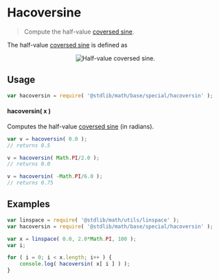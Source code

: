 # Hacoversine

> Compute the half-value [coversed sine][coversed-sine].


<section class="intro">

The half-value [coversed sine][coversed-sine] is defined as

<!-- <equation class="equation" label="eq:hacoversine" align="center" raw="\operatorname{hacoversin}(\theta) = \frac{1 - \sin \theta}{2}" alt="Half-value coversed sine."> -->

<div class="equation" align="center" data-raw-text="\operatorname{hacoversin}(\theta) = \frac{1 - \sin \theta}{2}" data-equation="eq:hacoversine">
    <img src="" alt="Half-value coversed sine.">
    <br>
</div>

<!-- </equation> -->

</section>

<!-- /.intro -->


<section class="usage">

## Usage

``` javascript
var hacoversin = require( '@stdlib/math/base/special/hacoversin' );
```

#### hacoversin( x )

Computes the half-value [coversed sine][coversed-sine] (in radians).

``` javascript
var v = hacoversin( 0.0 );
// returns 0.5

v = hacoversin( Math.PI/2.0 );
// returns 0.0

v = hacoversin( -Math.PI/6.0 );
// returns 0.75
```

</section>

<!-- /.usage -->


<section class="examples">

## Examples

``` javascript
var linspace = require( '@stdlib/math/utils/linspace' );
var hacoversin = require( '@stdlib/math/base/special/hacoversin' );

var x = linspace( 0.0, 2.0*Math.PI, 100 );
var i;

for ( i = 0; i < x.length; i++ ) {
    console.log( hacoversin( x[ i ] ) );
}
```

</section>

<!-- /.examples -->


<section class="links">

[coversed-sine]: https://en.wikipedia.org/wiki/Versine

</section>

<!-- /.links -->
